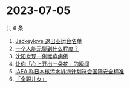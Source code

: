 # 2023-07-05

共 6 条

<!-- BEGIN -->
<!-- 最后更新时间 Wed Jul 05 2023 10:23:22 GMT+0800 (China Standard Time) -->

1. [Jackeylove 退出亚运会名单](https://www.zhihu.com/search?q=Jackeylove%20%E9%80%80%E5%87%BA%E4%BA%9A%E8%BF%90%E4%BC%9A%E5%90%8D%E5%8D%95)
1. [一个人能无聊到什么程度？](https://www.zhihu.com/search?q=%E4%B8%80%E4%B8%AA%E4%BA%BA%E8%83%BD%E6%97%A0%E8%81%8A%E5%88%B0%E4%BB%80%E4%B9%88%E7%A8%8B%E5%BA%A6%EF%BC%9F)
1. [沈阳发现一例猴痘病例](https://www.zhihu.com/search?q=%E6%B2%88%E9%98%B3%E5%8F%91%E7%8E%B0%E4%B8%80%E4%BE%8B%E7%8C%B4%E7%97%98%E7%97%85%E4%BE%8B)
1. [让你「心上开出一朵花」的瞬间](https://www.zhihu.com/search?q=%E8%AE%A9%E4%BD%A0%E3%80%8C%E5%BF%83%E4%B8%8A%E5%BC%80%E5%87%BA%E4%B8%80%E6%9C%B5%E8%8A%B1%E3%80%8D%E7%9A%84%E7%9E%AC%E9%97%B4)
1. [IAEA 称日本核污水排海计划符合国际安全标准](https://www.zhihu.com/search?q=%09IAEA%20%E7%A7%B0%E6%97%A5%E6%9C%AC%E6%A0%B8%E6%B1%A1%E6%B0%B4%E6%8E%92%E6%B5%B7%E8%AE%A1%E5%88%92%E7%AC%A6%E5%90%88%E5%9B%BD%E9%99%85%E5%AE%89%E5%85%A8%E6%A0%87%E5%87%86)
1. [「全职儿女」](https://www.zhihu.com/search?q=%E3%80%8C%E5%85%A8%E8%81%8C%E5%84%BF%E5%A5%B3%E3%80%8D)

<!-- END -->

